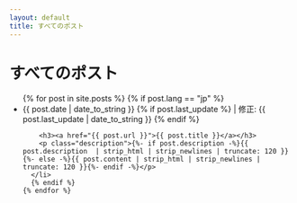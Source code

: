 ```yaml
---
layout: default
title: すべてのポスト
---
```


<div id="articles">
  <h1>すべてのポスト</h1>
  <ul class="posts noList">
    {% for post in site.posts %}
      {% if post.lang == "jp" %}
      <li>
      	<span class="date">{{ post.date | date_to_string }}</span>
        <!-- add update time -->
        {% if post.last_update %}
        <span class="date"> | 修正: {{ post.last_update | date_to_string }}</span>
        {% endif %}

      	<h3><a href="{{ post.url }}">{{ post.title }}</a></h3>
      	<p class="description">{%- if post.description -%}{{ post.description  | strip_html | strip_newlines | truncate: 120 }}{%- else -%}{{ post.content | strip_html | strip_newlines | truncate: 120 }}{%- endif -%}</p>
      </li>
      {% endif %}
    {% endfor %}
  </ul>
</div>
